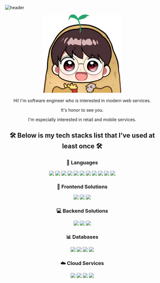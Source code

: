 ![header](https://capsule-render.vercel.app/api?type=waving&color=timeGradient&height=200&section=header&text=Hello!%20I%27m%20Potato%F0%9F%A5%94&fontSize=90)

<div align="center">

<img src="https://github.com/ekjkkk153/ekjkkk153/blob/main/870.png" width="256" height="256"/>

Hi! I'm software engineer who is interested in modern web services.
  
It's honor to see you.


I'm especially interested in retail and mobile services.

## 🛠 Below is my tech stacks list that I've used at least once 🛠

### 📔  Languages

<p align="center">
  <img src="https://img.shields.io/badge/Java-437291?style=flat-square&logo=OpenJDK&logoColor=white"/>
  <img src="https://img.shields.io/badge/Python-3766AB?style=flat-square&logo=Python&logoColor=white"/>
  <img src="https://img.shields.io/badge/C-A8B9CC?style=flat-square&logo=C&logoColor=white"/>
  <img src="https://img.shields.io/badge/C++-00599C?style=flat-square&logo=Cplusplus&logoColor=white"/>
  <img src="https://img.shields.io/badge/C%23-000000?style=flat-square&logo=C%20Sharp&logoColor=white"/>
  <img src="https://img.shields.io/badge/.NET-512BD4?style=flat&logo=.NET&logoColor=white"/> 
  <img src="https://img.shields.io/badge/Delphi-E62431?style=flat&logo=Delphi&logoColor=white"/> 
  <img src="https://img.shields.io/badge/Swift-F05138?style=flat-square&logo=Swift&logoColor=white"/>
  <img src="https://img.shields.io/badge/JavaScript-FFB13B?style=flat-square&logo=JavaScript&logoColor=white"/>
  <img src="https://img.shields.io/badge/TypeScript-3178C6?style=flat-square&logo=TypeScript&logoColor=white"/>
  <img src="https://img.shields.io/badge/CSS-1572B6?style=flat-square&logo=css3&logoColor=white"/>
 </p>
 
### 📱 Frontend Solutions
 
 <p align="center">
  <img src="https://img.shields.io/badge/Android%20Studio-3DDC84?style=flat-square&logo=Android&logoColor=white"/>
  <img src="https://img.shields.io/badge/Xcode-147EFB?style=flat-square&logo=Xcode&logoColor=white"/>
  <img src="https://img.shields.io/badge/ReactNative-61DAFB?style=flat-square&logo=React&logoColor=white"/>
</p>


### 💻 Backend Solutions
 
 <p align="center">
  <img src="https://img.shields.io/badge/Spring-6DB33F?style=flat-square&logo=Spring&logoColor=white"/>
  <img src="https://img.shields.io/badge/ASP.NET-5E5E5E?style=flat-square&logo=Microsoft&logoColor=white"/>
  <img src="https://img.shields.io/badge/node.js-43853D?style=flat-square&logo=nodedotjs&logoColor=white"/>
</p>

### 📊 Databases

<p align="center">
  <img src="https://img.shields.io/badge/MySQL-E6B91E?style=flat-square&logo=MySql&logoColor=white"/>
  <img src="https://img.shields.io/badge/MariaDB-003545?style=flat-square&logo=MariaDB&logoColor=white"/>
  <img src="https://img.shields.io/badge/MSSQL-CC2927?style=flat-square&logo=Microsoft%20SQL%20Server&logoColor=white"/>
  <img src="https://img.shields.io/badge/PostgreSQL-4169E1?style=flat-square&logo=PostgreSQL&logoColor=white"/>
</p>

### ☁️ Cloud Services

<p align="center">
  <img src="https://img.shields.io/badge/AWS-333664?style=flat-square&logo=amazon-aws&logoColor=white"/>
  <img src="https://img.shields.io/badge/Azure-0078D4?style=flat-square&logo=Microsoft%20Azure&logoColor=white"/>
  <img src="https://img.shields.io/badge/Vercel-000000?style=flat-square&logo=Vercel&logoColor=white"/>
  <img src="https://img.shields.io/badge/Heroku-430098?style=flat-square&logo=Heroku&logoColor=white"/>
</p>
</div>

